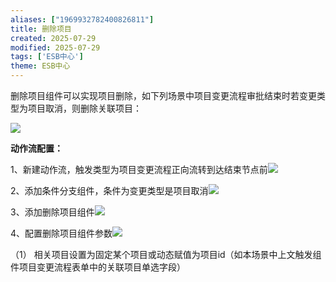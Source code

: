 ```yaml
---
aliases: ["1969932782400826811"]
title: 删除项目
created: 2025-07-29
modified: 2025-07-29
tags: ['ESB中心']
theme: ESB中心
---
```


删除项目组件可以实现项目删除，如下列场景中项目变更流程审批结束时若变更类型为项目取消，则删除关联项目：

![](https://myhelpdoc.oss-cn-heyuan.aliyuncs.com/mdimages/3833fa368c65c8945ef95c8c207bc011.jpg)

**动作流配置：**

1、新建动作流，触发类型为项目变更流程正向流转到达结束节点前![](https://myhelpdoc.oss-cn-heyuan.aliyuncs.com/mdimages/5e81855b28d54161954e7b0c778376c3.jpg)

2、添加条件分支组件，条件为变更类型是项目取消![](https://myhelpdoc.oss-cn-heyuan.aliyuncs.com/mdimages/6ac96103f80bc3f338948dcdedec1afc.jpg)

3、添加删除项目组件![](https://myhelpdoc.oss-cn-heyuan.aliyuncs.com/mdimages/6916776fe6d478586bdf4c0d9bcc84e3.jpg)

4、配置删除项目组件参数![](https://myhelpdoc.oss-cn-heyuan.aliyuncs.com/mdimages/55a31c7c0b46fddb5902802d094a2dba.jpg)

（1） 相关项目设置为固定某个项目或动态赋值为项目id（如本场景中上文触发组件项目变更流程表单中的关联项目单选字段）

